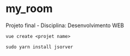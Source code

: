 # my_room
Projeto final - Disciplina: Desenvolvimento WEB



`vue create <projet name>`


```
sudo yarn install jsorver
```
